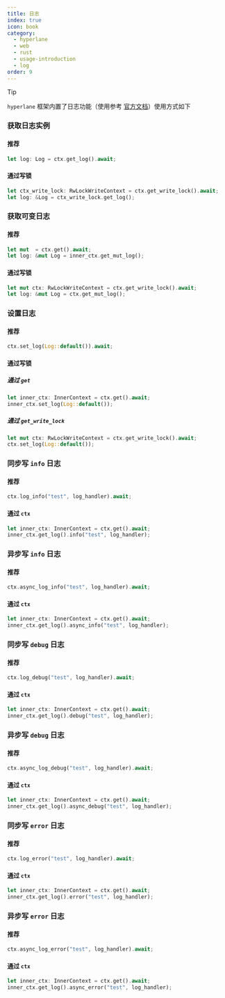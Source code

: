 ```yaml
---
title: 日志
index: true
icon: book
category:
  - hyperlane
  - web
  - rust
  - usage-introduction
  - log
order: 9
---
```


<Share colorful />

> [!tip]
>
> `hyperlane` 框架内置了日志功能（使用参考 [官方文档](../../hyperlane-log/README.md)）使用方式如下

### 获取日志实例

#### 推荐

```rust
let log: Log = ctx.get_log().await;
```

#### 通过写锁

```rust
let ctx_write_lock: RwLockWriteContext = ctx.get_write_lock().await;
let log: &Log = ctx_write_lock.get_log();
```

### 获取可变日志

#### 推荐

```rust
let mut  = ctx.get().await;
let log: &mut Log = inner_ctx.get_mut_log();
```

#### 通过写锁

```rust
let mut ctx: RwLockWriteContext = ctx.get_write_lock().await;
let log: &mut Log = ctx.get_mut_log();
```

### 设置日志

#### 推荐

```rust
ctx.set_log(Log::default()).await;
```

#### 通过写锁

##### 通过 `get`

```rust
let inner_ctx: InnerContext = ctx.get().await;
inner_ctx.set_log(Log::default());
```

##### 通过 `get_write_lock`

```rust
let mut ctx: RwLockWriteContext = ctx.get_write_lock().await;
ctx.set_log(Log::default());
```

### 同步写 `info` 日志

#### 推荐

```rust
ctx.log_info("test", log_handler).await;
```

#### 通过 `ctx`

```rust
let inner_ctx: InnerContext = ctx.get().await;
inner_ctx.get_log().info("test", log_handler);
```

### 异步写 `info` 日志

#### 推荐

```rust
ctx.async_log_info("test", log_handler).await;
```

#### 通过 `ctx`

```rust
let inner_ctx: InnerContext = ctx.get().await;
inner_ctx.get_log().async_info("test", log_handler);
```

### 同步写 `debug` 日志

#### 推荐

```rust
ctx.log_debug("test", log_handler).await;
```

#### 通过 `ctx`

```rust
let inner_ctx: InnerContext = ctx.get().await;
inner_ctx.get_log().debug("test", log_handler);
```

### 异步写 `debug` 日志

#### 推荐

```rust
ctx.async_log_debug("test", log_handler).await;
```

#### 通过 `ctx`

```rust
let inner_ctx: InnerContext = ctx.get().await;
inner_ctx.get_log().async_debug("test", log_handler);
```

### 同步写 `error` 日志

#### 推荐

```rust
ctx.log_error("test", log_handler).await;
```

#### 通过 `ctx`

```rust
let inner_ctx: InnerContext = ctx.get().await;
inner_ctx.get_log().error("test", log_handler);
```

### 异步写 `error` 日志

#### 推荐

```rust
ctx.async_log_error("test", log_handler).await;
```

#### 通过 `ctx`

```rust
let inner_ctx: InnerContext = ctx.get().await;
inner_ctx.get_log().async_error("test", log_handler);
```

<Bottom />
